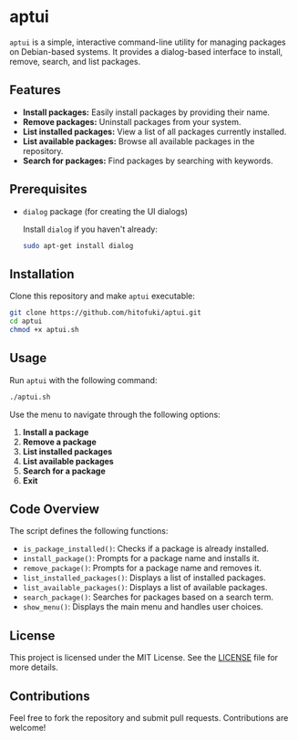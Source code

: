 # aptui

`aptui` is a simple, interactive command-line utility for managing packages on Debian-based systems. It provides a dialog-based interface to install, remove, search, and list packages.

## Features

- **Install packages:** Easily install packages by providing their name.
- **Remove packages:** Uninstall packages from your system.
- **List installed packages:** View a list of all packages currently installed.
- **List available packages:** Browse all available packages in the repository.
- **Search for packages:** Find packages by searching with keywords.

## Prerequisites

- `dialog` package (for creating the UI dialogs)
  
  Install `dialog` if you haven't already:
  ```bash
  sudo apt-get install dialog
  ```

## Installation

Clone this repository and make `aptui` executable:
```bash
git clone https://github.com/hitofuki/aptui.git
cd aptui
chmod +x aptui.sh
```

## Usage

Run `aptui` with the following command:
```bash
./aptui.sh
```

Use the menu to navigate through the following options:
1. **Install a package**
2. **Remove a package**
3. **List installed packages**
4. **List available packages**
5. **Search for a package**
6. **Exit**

## Code Overview

The script defines the following functions:
- `is_package_installed()`: Checks if a package is already installed.
- `install_package()`: Prompts for a package name and installs it.
- `remove_package()`: Prompts for a package name and removes it.
- `list_installed_packages()`: Displays a list of installed packages.
- `list_available_packages()`: Displays a list of available packages.
- `search_package()`: Searches for packages based on a search term.
- `show_menu()`: Displays the main menu and handles user choices.

## License

This project is licensed under the MIT License. See the [LICENSE](LICENSE) file for more details.

## Contributions

Feel free to fork the repository and submit pull requests. Contributions are welcome!
